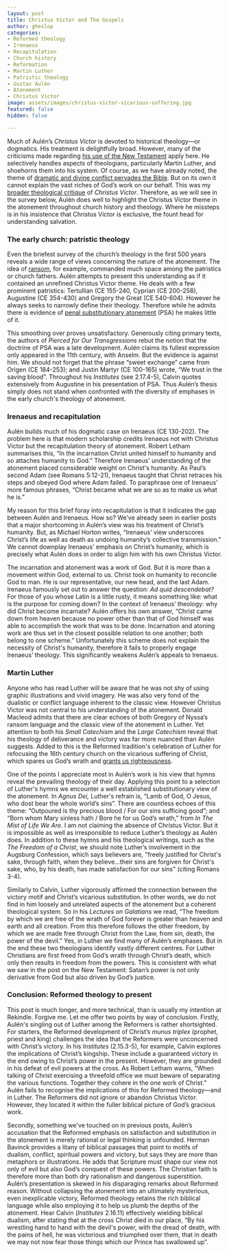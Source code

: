 ```yaml
---
layout: post
title: Christus Victor and The Gospels
author: gheslop
categories:
- Reformed theology
- Irenaeus
- Recapitulation
- Church history
- Reformation
- Martin Luther
- Patristic theology
- Gustav Aulén
- Atonement
- Christus Victor
image: assets/images/christus-victor-vicarious-suffering.jpg
featured: false
hidden: false

---
```

Much of Aulén’s _Christus Victor_ is devoted to historical theology—or dogmatics. His treatment is delightfully broad. However, many of the criticisms made regarding [his use of the New Testament](https://rekindle.co.za/content/2020-07-22-christus-victor-new-testament "Christus Victor in New Testament") apply here. He selectively handles aspects of theologians, particularly Martin Luther, and shoehorns them into his system. Of course, as we have already noted, the theme of [dramatic and divine conflict pervades the Bible](https://rekindle.co.za/content/2020-07-01-christus-victor-strengths "Introducing Christus Victor"). But on its own it cannot explain the vast riches of God’s work on our behalf. This was my [broader theological critique](https://rekindle.co.za/content/2020-07-08-critique-christus-victor "Theological Critique Christ Victor") of _Christus Victor_. Therefore, as we will see in the survey below, Aulén does well to highlight the Christus Victor theme in the atonement throughout church history and theology. Where he missteps is in his insistence that Christus Victor is exclusive, the fount head for understanding salvation.

### The early church: patristic theology

Even the briefest survey of the church’s theology in the first 500 years reveals a wide range of views concerning the nature of the atonement. The idea of [ransom](https://rekindle.co.za/content/christus-victor-victory-without-deceit/ "Ransom theory atonement"), for example, commanded much space among the patristics or church fathers. Aulén attempts to present this understanding as if it contained an unrefined Christus Victor theme. He deals with a few prominent patristics: Tertullian (CE 155-240, Cyprian (CE 200-258), Augustine (CE 354-430) and Gregory the Great (CE 540-604). However he always seeks to narrowly define their theology. Therefore while he admits there is evidence of [penal substitutionary atonement](http://www.rekindle.co.za/content/book-review-the-forgotten-cross/ "Penal substitutionary atonement (PSA)") (PSA) he makes little of it.

This smoothing over proves unsatisfactory. Generously citing primary texts, the authors of _Pierced for Our Transgressions_ rebut the notion that the doctrine of PSA was a late development. Aulén claims its fullest expression only appeared in the 11th century, with Anselm. But the evidence is against him. We should not forget that the phrase “sweet exchange” came from Origen (CE 184-253); and Justin Martyr (CE 100-165) wrote, “We trust in the saving blood”. Throughout his _Institutes_ (see 2.17.4-5), Calvin quotes extensively from Augustine in his presentation of PSA. Thus Aulén’s thesis simply does not stand when confronted with the diversity of emphases in the early church's theology of atonement.

### Irenaeus and recapitulation

Aulén builds much of his dogmatic case on Irenaeus (CE 130-202). The problem here is that modern scholarship credits Irenaeus not with Christus Victor but the recapitulation theory of atonement. Robert Letham summarises this, “In the incarnation Christ united himself to humanity and so attaches humanity to God.” Therefore Irenaeus' understanding of the atonement placed considerable weight on Christ's humanity. As Paul’s second Adam (see Romans 5:12-21), Irenaeus taught that Christ retraces his steps and obeyed God where Adam failed. To paraphrase one of Irenaeus’ more famous phrases, “Christ became what we are so as to make us what he is.”

My reason for this brief foray into recapitulation is that it indicates the gap between Aulén and Irenaeus. How so? We’ve already seen in earlier posts that a major shortcoming in Aulén’s view was his treatment of Christ’s humanity. But, as Michael Horton writes, “Irenaeus’ view underscores Christ’s life as well as death as undoing humanity’s collective transmission.” We cannot downplay Irenaeus’ emphasis on Christ’s humanity, which is precisely what Aulén does in order to align him with his own Christus Victor.

The incarnation and atonement was a work of God. But it is more than a movement within God, external to us. Christ took on humanity to reconcile God to man. He is our representative, our new head, and the last Adam. Irenaeus famously set out to answer the question: _Ad quid descendebat?_ For those of you whose Latin is a little rusty, it means something like: what is the purpose for coming down? In the context of Irenaeus’ theology: why did Christ become incarnate? Aulén offers his own answer, “Christ came down from heaven because no power other than that of God himself was able to accomplish the work that was to be done. Incarnation and atoning work are thus set in the closest possible relation to one another; both belong to one scheme.” Unfortunately this scheme does not explain the necessity of Christ's humanity, therefore it fails to properly engage Irenaeus’ theology. This significantly weakens Aulén’s appeals to Irenaeus.

### Martin Luther

Anyone who has read Luther will be aware that he was not shy of using graphic illustrations and vivid imagery. He was also very fond of the dualistic or conflict language inherent to the classic view. However Christus Victor was not central to his understanding of the atonement. Donald Macleod admits that there are clear echoes of both Gregory of Nyssa’s ransom language and the classic view of the atonement in Luther. Yet attention to both his _Small Catechism_ and the _Large Catechism_ reveal that his theology of deliverance and victory was far more nuanced than Aulén suggests. Added to this is the Reformed tradition's celebration of Luther for refocusing the 16th century church on the vicarious suffering of Christ, which spares us God’s wrath and [grants us righteousness](https://rekindle.co.za/content/romans-the-righteousness-of-god/ "Imputed Righteousness in Romans and Luther").

One of the points I appreciate most in Aulén’s work is his view that hymns reveal the prevailing theology of their day. Applying this point to a selection of Luther's hymns we encounter a well established substitutionary view of the atonement. In _Agnus Dei,_ Luther's refrain is, “Lamb of God, O Jesus, who dost bear the whole world’s sins”. There are countless echoes of this theme: “Outpoured is thy precious blood / For our sins sufficing good”; and “Born whom Mary sinless hath / Bore he for us God’s wrath,” from _In The Mist of Life We Are_. I am not claiming the absence of Christus Victor. But it is impossible as well as irresponsible to reduce Luther’s theology as Aulén does. In addition to these hymns and his theological writings, such as the _The Freedom of a Christ_, we should note Luther’s involvement in the Augsburg Confession, which says believers are, "freely justified for Christ's sake, through faith, when they believe...their sins are forgiven for Christ's sake, who, by his death, has made satisfaction for our sins" (citing Romans 3-4).

Similarly to Calvin, Luther vigorously affirmed the connection between the victory motif and Christ’s vicarious substitution. In other words, we do not find in him loosely and unrelated aspects of the atonement but a coherent theological system. So in his _Lectures on Galatians_ we read, “The freedom by which we are free of the wrath of God forever is greater than heaven and earth and all creation. From this therefore follows the other freedom, by which we are made free through Christ from the Law, from sin, death, the power of the devil.” Yes, in Luther we find many of Aulén’s emphases. But in the end these two theologians identify vastly different centres. For Luther Christians are first freed from God’s wrath through Christ’s death, which only then results in freedom from the powers. This is consistent with what we saw in the post on the New Testament: Satan’s power is not only derivative from God but also driven by God’s justice.

### Conclusion: Reformed theology to present

This post is much longer, and more technical, than is usually my intention at Rekindle. Forgive me. Let me offer two points by way of conclusion. Firstly, Aulén's singling out of Luther among the Reformers is rather shortsighted. For starters, the Reformed development of Christ’s _munus triplex_ (prophet, priest and king) challenges the idea that the Reformers were unconcerned with Christ’s victory. In his _Institutes_ (2.15.3-5), for example, Calvin explores the implications of Christ’s kingship. These include a guaranteed victory in the end owing to Christ’s power in the present. However, they are grounded in his defeat of evil powers at the cross. As Robert Letham warns, “When talking of Christ exercising a threefold office we must beware of separating the various functions. Together they cohere in the one work of Christ.” Aulén fails to recognise the implications of this for Reformed theology—and in Luther. The Reformers did not ignore or abandon Christus Victor. However, they located it within the fuller biblical picture of God’s gracious work.

Secondly, something we've touched on in previous posts, Aulén’s accusation that the Reformed emphasis on satisfaction and substitution in the atonement is merely rational or legal thinking is unfounded. Herman Bavinck provides a litany of biblical passages that point to motifs of dualism, conflict, spiritual powers and victory, but says they are more than metaphors or illustrations. He adds that Scripture must shape our view not only of evil but also God’s conquest of these powers. The Christian faith is therefore more than both dry rationalism and dangerous superstition. Aulén’s presentation is skewed in his disparaging remarks about Reformed reason. Without collapsing the atonement into an ultimately mysterious, even inexplicable victory, Reformed theology retains the rich biblical language while also employing it to help us plumb the depths of the atonement. Hear Calvin (_Institutes_ 2.16.11) effectively wielding biblical dualism, after stating that at the cross Christ died in our place, “By his wrestling hand to hand with the devil's power, with the dread of death, with the pains of hell, he was victorious and triumphed over them, that in death we may not now fear those things which our Prince has swallowed up”.